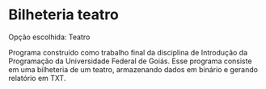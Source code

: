 # Bilheteria teatro

Opção escolhida: Teatro

Programa construído como trabalho final da disciplina de Introdução da Programação da Universidade Federal de Goiás. 
Esse programa consiste em uma bilheteria de um teatro, armazenando dados em binário e gerando relatório em TXT.
